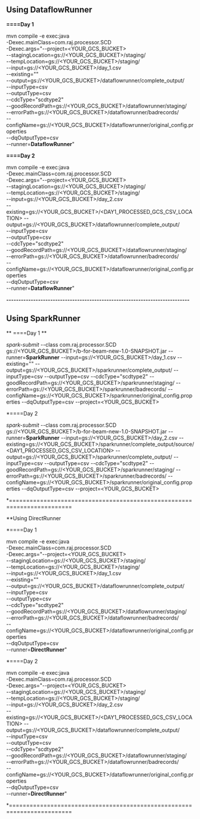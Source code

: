 


## Using DataflowRunner

**====Day 1**

mvn compile -e exec:java \
 -Dexec.mainClass=com.raj.processor.SCD \
      -Dexec.args="--project=<YOUR_GCS_BUCKET> \
      --stagingLocation=gs://<YOUR_GCS_BUCKET>/staging/ \
      --tempLocation=gs://<YOUR_GCS_BUCKET>/staging/ \
      --input=gs://<YOUR_GCS_BUCKET>/day_1.csv \
      --existing="" \
  	  --output=gs://<YOUR_GCS_BUCKET>/dataflowrunner/complete_output/  \
      --inputType=csv \
      --outputType=csv  \
      --cdcType="scdtype2" \
      --goodRecordPath=gs://<YOUR_GCS_BUCKET>/dataflowrunner/staging/ \
      --errorPath=gs://<YOUR_GCS_BUCKET>/dataflowrunner/badrecords/ \
      --configName=gs://<YOUR_GCS_BUCKET>/dataflowrunner/original_config.properties \
      --dqOutputType=csv \
      --runner=**DataflowRunner**"

**====Day 2**
 
 mvn compile -e exec:java \
 -Dexec.mainClass=com.raj.processor.SCD \
      -Dexec.args="--project=<YOUR_GCS_BUCKET> \
      --stagingLocation=gs://<YOUR_GCS_BUCKET>/staging/ \
      --tempLocation=gs://<YOUR_GCS_BUCKET>/staging/ \
      --input=gs://<YOUR_GCS_BUCKET>/day_2.csv \
      --existing=gs://<YOUR_GCS_BUCKET>/<DAY1_PROCESSED_GCS_CSV_LOCATION>
  	  --output=gs://<YOUR_GCS_BUCKET>/dataflowrunner/complete_output/  \
      --inputType=csv \
      --outputType=csv  \
      --cdcType="scdtype2" \
      --goodRecordPath=gs://<YOUR_GCS_BUCKET>/dataflowrunner/staging/ \
      --errorPath=gs://<YOUR_GCS_BUCKET>/dataflowrunner/badrecords/ \
      --configName=gs://<YOUR_GCS_BUCKET>/dataflowrunner/original_config.properties \
      --dqOutputType=csv \
      --runner=**DataflowRunner**"


**---------------------------------------------------------------------------**

## Using SparkRunner
     
** ====Day 1 **

*spark-submit* --class com.raj.processor.SCD gs://<YOUR_GCS_BUCKET>/b-for-beam-new-1.0-SNAPSHOT.jar --runner=**SparkRunner** --input=gs://<YOUR_GCS_BUCKET>/day_1.csv --existing="" --output=gs://<YOUR_GCS_BUCKET>/sparkrunner/complete_output/ --inputType=csv --outputType=csv --cdcType="scdtype2" --goodRecordPath=gs://<YOUR_GCS_BUCKET>/sparkrunner/staging/ --errorPath=gs://<YOUR_GCS_BUCKET>/sparkrunner/badrecords/ --configName=gs://<YOUR_GCS_BUCKET>/sparkrunner/original_config.properties --dqOutputType=csv --project=<YOUR_GCS_BUCKET>

*====Day 2

*spark-submit* --class com.raj.processor.SCD gs://<YOUR_GCS_BUCKET>/b-for-beam-new-1.0-SNAPSHOT.jar --runner=**SparkRunner** --input=gs://<YOUR_GCS_BUCKET>/day_2.csv --existing=gs://<YOUR_GCS_BUCKET>/sparkrunner/complete_output/source/<DAY1_PROCESSED_GCS_CSV_LOCATION> --output=gs://<YOUR_GCS_BUCKET>/sparkrunner/complete_output/ --inputType=csv --outputType=csv --cdcType="scdtype2" --goodRecordPath=gs://<YOUR_GCS_BUCKET>/sparkrunner/staging/ --errorPath=gs://<YOUR_GCS_BUCKET>/sparkrunner/badrecords/ --configName=gs://<YOUR_GCS_BUCKET>/sparkrunner/original_config.properties --dqOutputType=csv --project=<YOUR_GCS_BUCKET>


*========================================================================

**Using DirectRunner

*====Day 1

mvn compile -e exec:java \
 -Dexec.mainClass=com.raj.processor.SCD \
      -Dexec.args="--project=<YOUR_GCS_BUCKET> \
      --stagingLocation=gs://<YOUR_GCS_BUCKET>/staging/ \
      --tempLocation=gs://<YOUR_GCS_BUCKET>/staging/ \
      --input=gs://<YOUR_GCS_BUCKET>/day_1.csv \
      --existing="" \
  	  --output=gs://<YOUR_GCS_BUCKET>/dataflowrunner/complete_output/  \
      --inputType=csv \
      --outputType=csv  \
      --cdcType="scdtype2" \
      --goodRecordPath=gs://<YOUR_GCS_BUCKET>/dataflowrunner/staging/ \
      --errorPath=gs://<YOUR_GCS_BUCKET>/dataflowrunner/badrecords/ \
      --configName=gs://<YOUR_GCS_BUCKET>/dataflowrunner/original_config.properties \
      --dqOutputType=csv \
      --runner=**DirectRunner**"

*====Day 2
 
 mvn compile -e exec:java \
 -Dexec.mainClass=com.raj.processor.SCD \
      -Dexec.args="--project=<YOUR_GCS_BUCKET> \
      --stagingLocation=gs://<YOUR_GCS_BUCKET>/staging/ \
      --tempLocation=gs://<YOUR_GCS_BUCKET>/staging/ \
      --input=gs://<YOUR_GCS_BUCKET>/day_2.csv \
      --existing=gs://<YOUR_GCS_BUCKET>/<DAY1_PROCESSED_GCS_CSV_LOCATION>
  	  --output=gs://<YOUR_GCS_BUCKET>/dataflowrunner/complete_output/  \
      --inputType=csv \
      --outputType=csv  \
      --cdcType="scdtype2" \
      --goodRecordPath=gs://<YOUR_GCS_BUCKET>/dataflowrunner/staging/ \
      --errorPath=gs://<YOUR_GCS_BUCKET>/dataflowrunner/badrecords/ \
      --configName=gs://<YOUR_GCS_BUCKET>/dataflowrunner/original_config.properties \
      --dqOutputType=csv \
      --runner=**DirectRunner**"

*========================================================================
